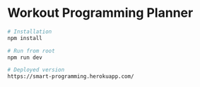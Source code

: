 # Workout Programming Planner

```bash
# Installation
npm install

# Run from root
npm run dev

# Deployed version
https://smart-programming.herokuapp.com/
```

